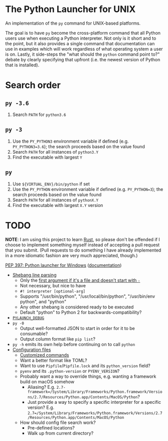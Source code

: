 # The Python Launcher for UNIX

An implementation of the `py` command for UNIX-based platforms.

The goal is to have `py` become the cross-platform command that all Python users
use when executing a Python interpreter. Not only is it short and to the
point, but it also provides a single command that documentation can use in
examples which will work regardless of what operating system a user is on.
Lastly, it side-steps the "what should the `python` command point to?" debate by
clearly specifying that upfront (i.e. the newest version of Python that is
installed).

# Search order

## `py -3.6`
1. Search `PATH` for `python3.6`

## `py -3`
1. Use the `PY_PYTHON3` environment variable if defined
   (e.g. `PY_PYTHON3=3.6`); the search proceeds based on the value found
1. Search `PATH` for all instances of `python3.Y`
1. Find the executable with largest `Y`

## `py`
1. Use `${VIRTUAL_ENV}/bin/python` if set
1. Use the `PY_PYTHON` environment variable if defined
   (e.g. `PY_PYTHON=3`); the search proceeds based on the value found
1. Search `PATH` for all instances of `pythonX.Y`
1. Find the executable with largest `X.Y` version

# TODO

**NOTE**: I am using this project to learn
[Rust](https://www.rust-lang.org/), so please don't be offended if I choose to
implement something myself instead of accepting a pull request that you submit.
(Pull requests to do something I have already implemented in a more idiomatic
fashion are very much appreciated, though.)

[PEP 397: Python launcher for Windows](https://www.python.org/dev/peps/pep-0397/) ([documentation](https://docs.python.org/3/using/windows.html#launcher))

- [Shebang line parsing](https://www.python.org/dev/peps/pep-0397/#shebang-line-parsing)
  - Only the [first argument if it's a file and doesn't start with `-`](https://www.python.org/dev/peps/pep-0397/#command-line-handling)
  - Not necessary, but nice to have
  - `#! interpreter [optional-arg]`
  - Supports "/usr/bin/python", "/usr/local/bin/python", "/usr/bin/env python", and "python"
  - Any other shebang is considered ready to be executed
  - Default "python" to Python 2 for backwards-compatibility?
- [`PYLAUNCH_DEBUG`](https://docs.python.org/3.8/using/windows.html#diagnostics)
- `py -0`
  - Output well-formatted JSON to start in order for it to be consumable?
  - Output column format like `pip list`?
- `py -h` emits its own help before continuing on to call `python`
- [Configuration files](https://www.python.org/dev/peps/pep-0397/#configuration-file)
  - [Customized commands](https://www.python.org/dev/peps/pep-0397/#customized-commands)
  - Want a better format like TOML?
  - Want to use `Pipfile`/`Pipfile.lock` and its `python_version` field?
  - `pyenv` and its `.python-version` or `PYENV_VERSION`?
  - Probably want a way to override things, e.g. wanting a framework build on macOS somehow
    - Aliasing? E.g. `2.7-framework=/System/Library/Frameworks/Python.framework/Versions/2.7/Resources/Python.app/Contents/MacOS/Python`?
    - Just provide a way to specify a specific interpreter for a specific version? E.g. `2.7=/System/Library/Frameworks/Python.framework/Versions/2.7/Resources/Python.app/Contents/MacOS/Python`
  - How should config file search work?
    - Pre-defined locations?
    - Walk up from current directory?
